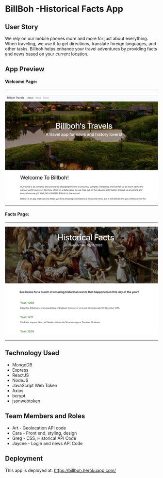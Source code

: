 # BillBoh -Historical Facts App

## User Story

We rely on our mobile phones more and more for just about everything. When traveling, we use it to get directions, translate foreign languages, and other tasks. Billboh helps enhance your travel adventures by providing facts and news based on your current location. 

## App Preview

#### Welcome Page:
____________________________________________________
![Welcomepage](public/images/welcome.jpg "Home Page")
_______________________________
#### Facts Page:
_________________
![Factspage](public/images/facts.jpg "Facts Page")
____________________

## Technology Used
* MongoDB
* Express
* ReactJS
* NodeJS
* JavaScript Web Token
* Axios
* bcrypt
* jsonwebtoken


## Team Members and Roles
* Art - Geolocation API code
* Cara - Front end, styling, design
* Greg - CSS, Historical API Code
* Jaycee - Login and news API Code

## Deployment
This app is deployed at:
https://billboh.herokuapp.com/ 

